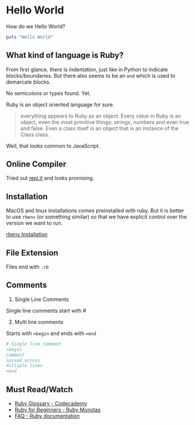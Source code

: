 # Hello World

How do we Hello World?

```ruby
puts "Hello World"
```

## What kind of language is Ruby?

From first glance, there is indentation, just like in Python to indicate blocks/boundaries. But there also seems to be an `end` which is used to demarcate blocks. 

No semicolons or types found. Yet.

Ruby is an object oriented language for sure. 

> everything appears to Ruby as an object. Every value in Ruby is an object, even the most primitive things: strings, numbers and even true and false. Even a class itself is an object that is an instance of the Class class.

Well, that looks common to JavaScript.

## Online Compiler 

Tried out [repl.it](https://repl.it/languages/ruby) and looks promising.

## Installation

MacOS and linux installations comes preinstalled with ruby. But it is better to use `rbenv` (or something similar) so that we have explicit control over the version we want to run.

[rbenv Installation](https://github.com/rbenv/rbenv)

## File Extension

Files end with `.rb`

## Comments

1. Single Line Comments

Single line comments start with #

2. Multi line comments

Starts with `=begin` and ends with `=end`

```ruby
# Single line comment
=begin
Comment
spread across
multiple lines
=end
```

## Must Read/Watch

* [Ruby Glossary - Codecademy](https://www.codecademy.com/articles/glossary-ruby)
* [Ruby for Beginners - Ruby Monstas](http://ruby-for-beginners.rubymonstas.org/)
* [FAQ - Ruby documentation](https://www.ruby-lang.org/en/documentation/faq/1/)